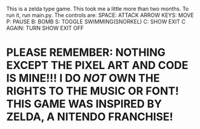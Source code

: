 This is a zelda type game. This took me a little more than two months. 
To run it, run main.py. The controls are:
SPACE: ATTACK
ARROW KEYS: MOVE
P: PAUSE
B: BOMB
S: TOGGLE SWIMMING(SNORKEL)
C: SHOW EXIT
C AGAIN: TURN SHOW EXIT OFF


# PLEASE REMEMBER: NOTHING EXCEPT THE PIXEL ART AND CODE IS MINE!!! I DO *NOT* OWN THE RIGHTS TO THE MUSIC OR FONT! THIS GAME WAS INSPIRED BY ZELDA, A NITENDO FRANCHISE!
